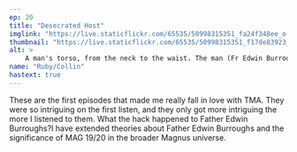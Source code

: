 ```yaml
---
ep: 20
title: "Desecrated Host"
imglink: "https://live.staticflickr.com/65535/50998315351_fa24f348ee_o.jpg"
thumbnail: "https://live.staticflickr.com/65535/50998315351_f17de83923_q.jpg"
alt: >
    A man's torso, from the neck to the waist. The man (Fr Edwin Burroughs) is wearing a catholic priest's robe with a high round collar. He has a crucifix hanging around his neck. He is wearing a yellow stole, which is the only colour present.
name: "Ruby/Collin"
hastext: true
---
```

These are the first episodes that made me really fall in love with TMA. They were so intriguing on the first listen, and they only got more intriguing the more I listened to them. What the hack happened to Father Edwin Burroughs?I have extended theories about Father Edwin Burroughs and the significance of MAG 19/20 in the broader Magnus universe.